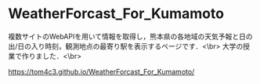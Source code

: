 # WeatherForcast_For_Kumamoto

複数サイトのWebAPIを用いて情報を取得し，熊本県の各地域の天気予報と日の出/日の入り時刻，観測地点の最寄り駅を表示するページです．<\br>
大学の授業で作りました．<\br>

https://tom4c3.github.io/WeatherForcast_For_Kumamoto/
